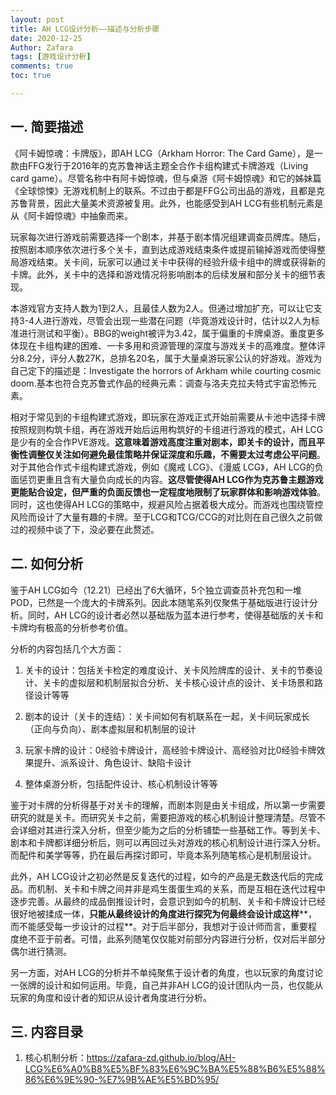 ```yaml
---
layout: post
title: AH LCG设计分析——描述与分析步骤
date: 2020-12-25
Author: Zafara
tags: [游戏设计分析]
comments: true
toc: true

---
```


## **一. 简要描述**

 《阿卡姆惊魂：卡牌版》，即AH LCG（Arkham Horror: The Card Game），是一款由FFG发行于2016年的克苏鲁神话主题全合作卡组构建式卡牌游戏（Living card game）。尽管名称中有阿卡姆惊魂，但与桌游《阿卡姆惊魂》和它的姊妹篇《全球惊悚》无游戏机制上的联系。不过由于都是FFG公司出品的游戏，且都是克苏鲁背景，因此大量美术资源被复用。此外，也能感受到AH LCG有些机制元素是从《阿卡姆惊魂》中抽象而来。

 玩家每次进行游戏前需要选择一个剧本，并基于剧本情况组建调查员牌库。随后，按照剧本顺序依次进行多个关卡，直到达成游戏结束条件或提前输掉游戏而使得整局游戏结束。关卡间，玩家可以通过关卡中获得的经验升级卡组中的牌或获得新的卡牌。此外，关卡中的选择和游戏情况将影响剧本的后续发展和部分关卡的细节表现。

 本游戏官方支持人数为1到2人，且最佳人数为2人。但通过增加扩充，可以让它支持3-4人进行游戏，尽管会出现一些潜在问题（毕竟游戏设计时，估计以2人为标准进行测试和平衡）。BBG的weight被评为3.42，属于偏重的卡牌桌游。重度更多体现在卡组构建的困难、一卡多用和资源管理的深度与游戏关卡的高难度。整体评分8.2分，评分人数27K，总排名20名，属于大量桌游玩家公认的好游戏。游戏为自己定下的描述是：Investigate the horrors of Arkham while courting cosmic doom.基本也符合克苏鲁式作品的经典元素：调查与洛夫克拉夫特式宇宙恐怖元素。

 相对于常见到的卡组构建式游戏，即玩家在游戏正式开始前需要从卡池中选择卡牌按照规则构筑卡组，再在游戏开始后运用构筑好的卡组进行游戏的模式，AH LCG是少有的全合作PVE游戏。**这意味着游戏高度注重对剧本，即关卡的设计，而且平衡性调整仅关注如何避免最佳策略并保证深度和乐趣，不需要太过考虑公平问题**。对于其他合作式卡组构建式游戏，例如《魔戒 LCG》、《漫威 LCG》，AH LCG的负面惩罚更重且含有大量负向成长的内容。**这尽管使得AH LCG作为克苏鲁主题游戏更能贴合设定，但严重的负面反馈也一定程度地限制了玩家群体和影响游戏体验**。同时，这也使得AH LCG的策略中，规避风险占据着极大成分。而游戏也围绕管控风险而设计了大量有趣的卡牌。至于LCG和TCG/CCG的对比则在自己很久之前做过的视频中谈了下，没必要在此赘述。



## 二. 如何分析

 鉴于AH LCG如今（12.21）已经出了6大循环，5个独立调查员补充包和一堆POD，已然是一个庞大的卡牌系列。因此本随笔系列仅聚焦于基础版进行设计分析。同时，AH LCG的设计者必然以基础版为蓝本进行参考，使得基础版的关卡和卡牌均有极高的分析参考价值。

 分析的内容包括几个大方面：

1. 关卡的设计：包括关卡检定的难度设计、关卡风险牌库的设计、关卡的节奏设计、关卡的虚拟层和机制层拟合分析、关卡核心设计点的设计、关卡场景和路径设计等等

2. 剧本的设计（关卡的连结）：关卡间如何有机联系在一起，关卡间玩家成长（正向与负向）、剧本虚拟层和机制层的设计

3. 玩家卡牌的设计：0经验卡牌设计，高经验卡牌设计、高经验对比0经验卡牌效果提升、派系设计、角色设计、缺陷卡设计

4. 整体桌游分析，包括配件设计、核心机制设计等等

 鉴于对卡牌的分析得基于对关卡的理解，而剧本则是由关卡组成，所以第一步需要研究的就是关卡。而研究关卡之前，需要把游戏的核心机制设计整理清楚。尽管不会详细对其进行深入分析，但至少能为之后的分析铺垫一些基础工作。等到关卡、剧本和卡牌都详细分析后，则可以再回过头对游戏的核心机制设计进行深入分析。而配件和美学等等，扔在最后再探讨即可，毕竟本系列随笔核心是机制层设计。

 此外，AH LCG设计之初必然是反复迭代的过程，如今的产品是无数迭代后的完成品。而机制、关卡和卡牌之间并非是鸡生蛋蛋生鸡的关系，而是互相在迭代过程中逐步完善。从最终的成品倒推设计时，会意识到如今的机制、关卡和卡牌设计已经很好地被揉成一体，**只能从最终设计的角度进行探究为何最终会设计成这样****，而不能感受每一步设计的过程**。对于后半部分，我想对于设计师而言，重要程度绝不亚于前者。可惜，此系列随笔仅仅能对前部分内容进行分析，仅对后半部分偶尔进行猜测。

 另一方面，对AH LCG的分析并不单纯聚焦于设计者的角度，也以玩家的角度讨论一张牌的设计和如何运用。毕竟，自己并非AH LCG的设计团队内一员，也仅能从玩家的角度和设计者的知识从设计者角度进行分析。



## 三. 内容目录

1. 核心机制分析：<https://zafara-zd.github.io/blog/AH-LCG%E6%A0%B8%E5%BF%83%E6%9C%BA%E5%88%B6%E5%88%86%E6%9E%90-%E7%9B%AE%E5%BD%95/>
